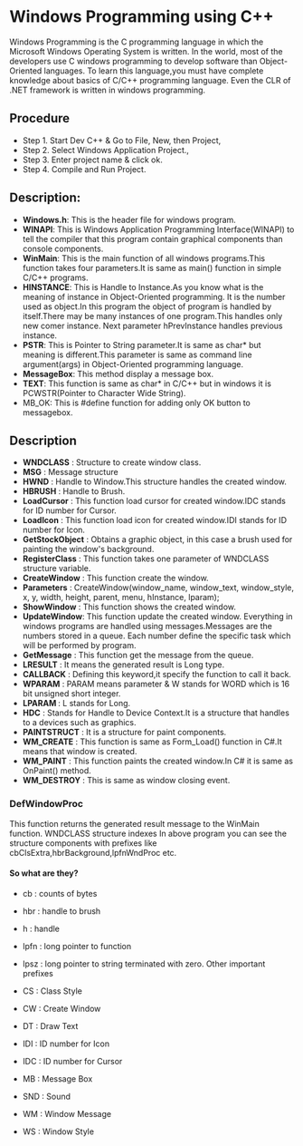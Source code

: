 # Windows Programming using C++


Windows Programming is the C programming language in which the Microsoft Windows Operating System is written. In the world, most of the developers use C windows programming to develop software than Object-Oriented languages. To learn this language,you must have complete knowledge about basics of C/C++ programming language. Even the CLR of .NET framework is written in windows programming.


## Procedure
- Step 1. Start Dev C++  & Go to File, New, then Project,
- Step 2. Select Windows Application Project.,
- Step 3. Enter project name & click ok.
- Step 4. Compile and Run Project.


## Description:

- <b>Windows.h</b>: This is the header file for windows program.
- <b>WINAPI</b>: This is Windows Application Programming Interface(WINAPI) to tell the compiler that this program contain graphical components than console components.
- <b>WinMain</b>: This is the main function of all windows programs.This function takes four parameters.It is same as main() function in simple C/C++ programs.
- <b>HINSTANCE</b>: This is Handle to Instance.As you know what is the meaning of instance in Object-Oriented programming. It is the number used as object.In this program the object of program is handled by itself.There may be many instances of one program.This handles only new comer instance. Next parameter hPrevInstance handles previous instance.
- <b>PSTR</b>: This is Pointer to String parameter.It is same as char* but meaning is different.This parameter is same as command line argument(args) in Object-Oriented programming language.
- <b>MessageBox</b>: This method display a message box.
- <b>TEXT</b>: This function is same as char* in C/C++ but in windows it is PCWSTR(Pointer to Character Wide String).
- </b>MB_OK</b>: This is #define function for adding only OK button to messagebox. 


## Description

- <b>WNDCLASS</b> : Structure to create window class.
- <b>MSG</b> : Message structure
- <b>HWND</b> : Handle to Window.This structure handles the created window.
- <b>HBRUSH</b> : Handle to Brush.
- <b>LoadCursor</b> : This function load cursor for created window.IDC stands for ID number for Cursor.
- <b>LoadIcon</b> : This function load icon for created window.IDI stands for ID number for Icon.
- <b>GetStockObject</b> : Obtains a graphic object, in this case a brush used for painting the window's background.
- <b>RegisterClass</b> : This function takes one parameter of WNDCLASS structure variable.
- <b>CreateWindow</b> : This function create the window.
- <b>Parameters</b> : CreateWindow(window_name, window_text, window_style, x, y, width, height, parent, menu, hInstance, lparam);
- <b>ShowWindow</b> : This function shows the created window.
- <b>UpdateWindow</b>: This function update the created window. Everything in windows programs are handled using messages.Messages are the numbers stored in a queue. Each number define the specific task which will be performed by program.
- <b>GetMessage</b> : This function get the message from the queue.
- <b>LRESULT</b> : It means the generated result is Long type.
- <b>CALLBACK</b> : Defining this keyword,it specify the function to call it back.
- <b>WPARAM</b> : PARAM means parameter & W stands for WORD which is 16 bit unsigned short integer.
- <b>LPARAM </b>: L stands for Long.
- <b>HDC</b> : Stands for Handle to Device Context.It is a structure that handles to a devices such as graphics.
- <b>PAINTSTRUCT</b> : It is a structure for paint components.
- <b>WM_CREATE</b> : This function is same as Form_Load() function in C#.It means that window is created.
- <b>WM_PAINT</b> : This function paints the created window.In C# it is same as OnPaint() method.
- <b>WM_DESTROY</b> : This is same as window closing event. 


### DefWindowProc

This function returns the generated result message to the WinMain function. WNDCLASS structure indexes In above program you can see the structure components with prefixes like cbClsExtra,hbrBackground,lpfnWndProc etc.

#### So what are they?

- cb : counts of bytes
- hbr : handle to brush
- h : handle
- lpfn : long pointer to function
- lpsz : long pointer to string terminated with zero.
Other important prefixes

- CS : Class Style
- CW : Create Window
- DT : Draw Text
- IDI : ID number for Icon
- IDC : ID number for Cursor
- MB : Message Box
- SND : Sound
- WM : Window Message
- WS : Window Style